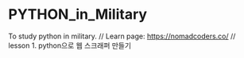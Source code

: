 # PYTHON_in_Military

To study python in military. //
Learn page: https://nomadcoders.co/ //
lesson 1. python으로 웹 스크래퍼 만들기
